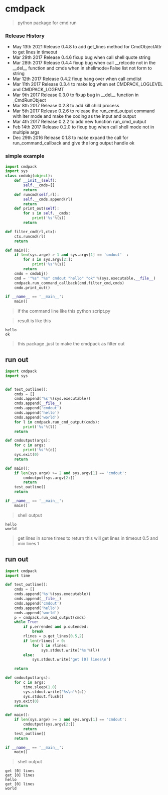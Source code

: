 # cmdpack
> python package for cmd run

### Release History
* May 13th 2021 Release 0.4.8 to add get_lines method for CmdObjectAttr to get lines in timeout
* Mar 29th 2017 Release 0.4.6 fixup bug when call shell quote string
* Mar 28th 2017 Release 0.4.4 fixup bug when call \_\_retcode not in the \_\_del\_\_ function and cmds when in shellmode=False list not form to string
* Mar 12th 2017 Release 0.4.2 fixup hang over when call cmdlist
* Mar 11th 2017 Release 0.3.4 to make log when set CMDPACK_LOGLEVEL and CMDPACK_LOGFMT
* Mar 9th 2017 Release 0.3.0 to fixup bug in \_\_del\_\_ function in _CmdRunObject
* Mar 8th 2017 Release 0.2.8 to add kill child process
* Mar 5th 2017 Release 0.2.6 to release the run_cmd_output command with iter mode and make the coding as the input and output
* Mar 4th 2017 Release 0.2.2 to add new function run_cmd_output
* Feb 14th 2017 Release 0.2.0 to fixup bug when call shell mode not in multiple args
* Dec 29th 2016 Release 0.1.8 to make expand the call for run_command_callback and give the long output handle ok


### simple example
```python
import cmdpack
import sys
class cmdobj(object):
    def __init__(self):
        self.__cmds=[]
        return
    def runcmd(self,rl):
        self.__cmds.append(rl)
        return
    def print_out(self):
        for s in self.__cmds:
            print('%s'%(s))
        return

def filter_cmd(rl,ctx):
    ctx.runcmd(rl)
    return

def main():
    if len(sys.argv) > 1 and sys.argv[1] == 'cmdout'  :
        for s in sys.argv[2:]:
            print('%s'%(s))
        return
    cmdo = cmdobj()
    cmd = '"%s" "%s" cmdout "hello" "ok"'%(sys.executable,__file__)
    cmdpack.run_command_callback(cmd,filter_cmd,cmdo)
    cmdo.print_out()

if __name__ == '__main__':
    main()
```

> if the command line like this
> python script.py
 
> result is like this
```shell
hello
ok
```

> this package ,just to make the cmdpack as filter out

## run out
```python
import cmdpack
import sys


def test_outline():
    cmds = []
    cmds.append('%s'%(sys.executable))
    cmds.append(__file__)
    cmds.append('cmdout')
    cmds.append('hello')
    cmds.append('world')
    for l in cmdpack.run_cmd_output(cmds):
        print('%s'%(l))
    return

def cmdoutput(args):
    for c in args:
        print('%s'%(c))
    sys.exit(0)
    return

def main():
    if len(sys.argv) >= 2 and sys.argv[1] == 'cmdout':
        cmdoutput(sys.argv[2:])
        return
    test_outline()
    return

if __name__ == '__main__':
    main()
```

> shell output
```shell
hello
world
```


> get lines in some times to return this will get lines in timeout 0.5 and min lines 1

## run out
```python
import cmdpack
import time

def test_outline():
    cmds = []
    cmds.append('%s'%(sys.executable))
    cmds.append(__file__)
    cmds.append('cmdout')
    cmds.append('hello')
    cmds.append('world')
    p = cmdpack.run_cmd_output(cmds)
    while True:
        if p.errended and p.outended:
            break
        rlines = p.get_lines(0.5,2)
        if len(rlines) > 0:
            for l in rlines:
                sys.stdout.write('%s'%(l))
        else:
            sys.stdout.write('get [0] lines\n')

    return

def cmdoutput(args):
    for c in args:
        time.sleep(1.0)
        sys.stdout.write('%s\n'%(c))
        sys.stdout.flush()
    sys.exit(0)
    return

def main():
    if len(sys.argv) >= 2 and sys.argv[1] == 'cmdout':
        cmdoutput(sys.argv[2:])
        return
    test_outline()
    return

if __name__ == '__main__':
    main()
```

> shell output
```shell
get [0] lines
get [0] lines
hello
get [0] lines
world
```

